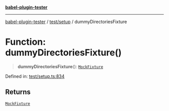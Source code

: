 [**babel-plugin-tester**](../../../README.md)

***

[babel-plugin-tester](../../../README.md) / [test/setup](../README.md) / dummyDirectoriesFixture

# Function: dummyDirectoriesFixture()

> **dummyDirectoriesFixture**(): [`MockFixture`](../interfaces/MockFixture.md)

Defined in: [test/setup.ts:834](https://github.com/babel-utils/babel-plugin-tester/blob/fc3d21b0d5e00d8cddad4db323f3724c672066fd/test/setup.ts#L834)

## Returns

[`MockFixture`](../interfaces/MockFixture.md)
